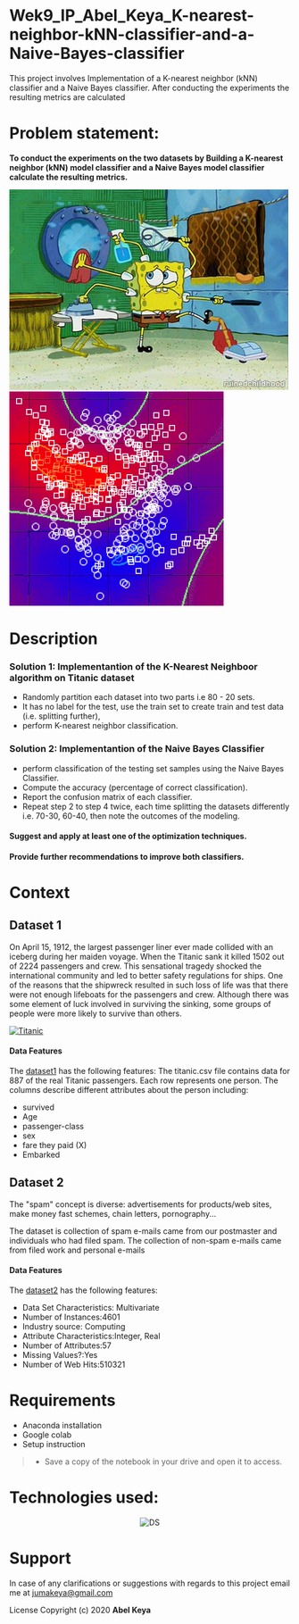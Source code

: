 # Wek9_IP_Abel_Keya_K-nearest-neighbor-kNN-classifier-and-a-Naive-Bayes-classifier
This project involves Implementation of  a K-nearest neighbor (kNN) classifier  and a Naive Bayes classifier. After conducting the experiments the resulting metrics are  calculated 

# Problem statement:

**To conduct the experiments on the two datasets by  Building a K-nearest neighbor (kNN) model classifier  and a Naive Bayes model classifier calculate the resulting metrics.**

 ![classes](lazy.gif)
 ![classification](anim.gif) 
 
  
# Description

### Solution 1: Implementantion of the K-Nearest Neighboor algorithm on Titanic dataset

* Randomly partition each dataset into two parts i.e 80 - 20  sets.
* It has no  label for the test, use the train set to create train and test data (i.e. splitting further), 
* perform K-nearest neighbor  classification.

### Solution 2: Implementantion of the Naive Bayes Classifier
* perform classification of the testing set samples using the Naive Bayes Classifier.
* Compute the accuracy (percentage of correct classification).
* Report the confusion matrix of each classifier.
* Repeat step 2 to step 4 twice, each time splitting the datasets differently i.e. 70-30, 60-40, then note the outcomes of the modeling.


#### Suggest and apply at least one of the optimization techniques.

#### Provide further recommendations to improve both classifiers.


# Context 

## Dataset 1

On April 15, 1912, the largest passenger liner ever made collided with an iceberg during her maiden voyage. When the Titanic sank it killed 1502 out of 2224 passengers and crew. This sensational tragedy shocked the international community and led to better safety regulations for ships. One of the reasons that the shipwreck resulted in such loss of life was that there were not enough lifeboats for the passengers and crew. Although there was some element of luck involved in surviving the sinking, some groups of people were more likely to survive than others.

[![Titanic](https://github.com/abel-keya/week9_IP_Abel_Keya_K-nearest-neighbor-kNN-classifier-and-a-Naive-Bayes-classifier/blob/master/Titanic.gif)](https://www.youtube.com/watch?v=tEEgAwI_MXc "Titanic")


#### Data Features

The [dataset1](https://github.com/abel-keya/week9_IP_Abel_Keya_K-nearest-neighbor-kNN-classifier-and-a-Naive-Bayes-classifier/blob/master/train%20(5).csv) has the following features:
The titanic.csv file contains data for 887 of the real Titanic passengers. Each row represents one person. The columns describe different attributes about the person including:

* survived
* Age
* passenger-class
* sex
* fare they paid (X)
* Embarked


## Dataset 2

The "spam" concept is diverse: advertisements for products/web sites, make money fast schemes, chain letters, pornography...

The dataset is  collection of spam e-mails came from our postmaster and individuals who had filed spam. The collection of non-spam e-mails came from filed work and personal e-mails


#### Data Features

The [dataset2](https://github.com/abel-keya/week9_IP_Abel_Keya_K-nearest-neighbor-kNN-classifier-and-a-Naive-Bayes-classifier/blob/master/spambase.zip) has the following features:

* Data Set Characteristics: Multivariate
* Number of Instances:4601
* Industry source: Computing
* Attribute Characteristics:Integer, Real
* Number of Attributes:57
* Missing Values?:Yes
* Number of Web Hits:510321

# Requirements
* Anaconda installation
* Google colab
* Setup instruction
> * Save a copy of the notebook in your drive and open it to access.

<p align="center">
   
   # Technologies used:
   
 <p align="center"> 
   
  <img   src="https://github.com/abel-keya/week8_IP_Abel_Keya_Nairobi-Hospital-conducted-a-clinical-camp-to-test-for-hypothyroidism/blob/master/tech3.jpg" width="550" height="300"  alt="DS" title="Requirements" />
 
</p>

# Support
In case of any clarifications or suggestions with regards to this project email me at jumakeya@gmail.com

License
Copyright (c) 2020 **Abel Keya**
